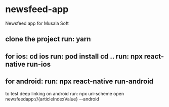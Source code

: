 # newsfeed-app
Newsfeed app for Musala Soft

clone the project
run: yarn
----------------------------------
for ios:
cd ios
run: pod install
cd ..
run: npx react-native run-ios
----------------------------------
for android:
run: npx react-native run-android
----------------------------------
to test deep linking on android
run: npx uri-scheme open newsfeedapp://{articleIndexValue} --android



